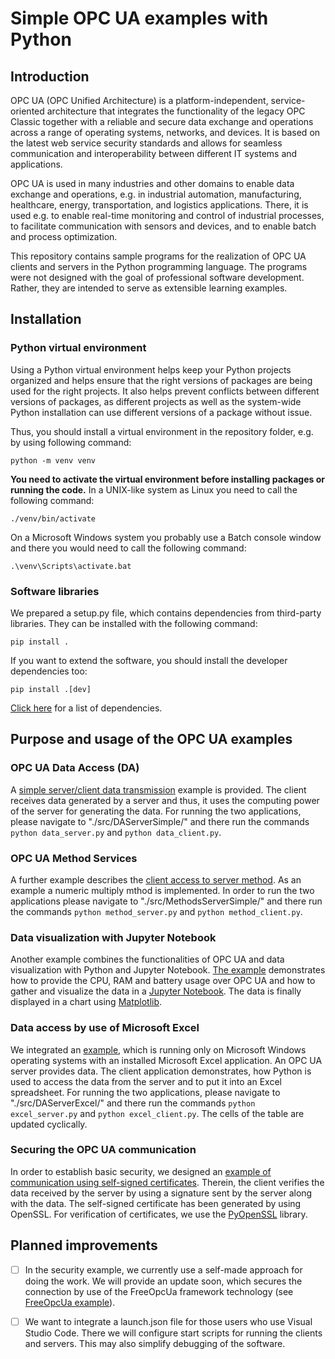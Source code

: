 # Simple OPC UA examples with Python

## Introduction

OPC UA (OPC Unified Architecture) is a platform-independent, service-oriented architecture that integrates the functionality of the legacy OPC Classic together with a reliable and secure data exchange and operations across a range of operating systems, networks, and devices. It is based on the latest web service security standards and allows for seamless communication and interoperability between different IT systems and applications.


OPC UA is used in many industries and other domains to enable data exchange and operations, e.g. in industrial automation, manufacturing, healthcare, energy, transportation, and logistics applications. There, it is used e.g. to enable real-time monitoring and control of industrial processes, to facilitate communication with sensors and devices, and to enable batch and process optimization.

This repository contains sample programs for the realization of OPC UA clients and servers in the Python programming language. The programs were not designed with the goal of professional software development. Rather, they are intended to serve as extensible learning examples.


## Installation

### Python virtual environment

Using a Python virtual environment helps keep your Python projects organized and helps ensure that the right versions of packages are being used for the right projects. It also helps prevent conflicts between different versions of packages, as different projects as well as the system-wide Python installation can use different versions of a package without issue.

Thus, you should install a virtual environment in the repository folder, e.g. by using following command:

```shell
python -m venv venv
```

**You need to activate the virtual environment before installing packages or running the code.** In a UNIX-like system as Linux you need to call the following command:

```shell
./venv/bin/activate
```

On a Microsoft Windows system you probably use a Batch console window and there you would need to call the following command:

```batch
.\venv\Scripts\activate.bat
```

### Software libraries

We prepared a setup.py file, which contains dependencies from third-party libraries. They can be installed with the following command:

```
pip install .
```

If you want to extend the software, you should install the developer dependencies too:

```
pip install .[dev]
```

[Click here](https://github.com/Kefaku/opcua-example/network/dependencies) for a list of dependencies.


## Purpose and usage of the OPC UA examples

### OPC UA Data Access (DA)

A [simple server/client data transmission](./src/DAServerSimple) example is provided. The client receives data generated by a server and thus, it uses the computing power of the server for generating the data. For running the two applications, please navigate to "./src/DAServerSimple/" and there run the commands `python data_server.py` and `python data_client.py`.

### OPC UA Method Services

A further example describes the [client access to server method](./src/MethodsServerSimple). As an example a numeric multiply mthod is implemented. In order to run the two applications  please navigate to "./src/MethodsServerSimple/" and there run the commands `python method_server.py` and `python method_client.py`.

### Data visualization with Jupyter Notebook

Another example combines the functionalities of OPC UA and data visualization with Python and Jupyter Notebook. [The example](./src/DAServerData) demonstrates how to provide the CPU, RAM and battery usage over OPC UA and how to gather and visualize the data in a [Jupyter Notebook](https://github.com/jupyter/jupyter). The data is finally displayed in a chart using [Matplotlib](https://github.com/matplotlib/matplotlib).

### Data access by use of Microsoft Excel

We integrated an [example](./src/DAServerExcel), which is running only on Microsoft Windows operating systems with an installed Microsoft Excel application. An OPC UA server provides data. The client application demonstrates, how Python is used to access the data from the server and to put it into an Excel spreadsheet. For running the two applications, please navigate to "./src/DAServerExcel/" and there run the commands `python excel_server.py` and `python excel_client.py`. The cells of the table are updated cyclically.

### Securing the OPC UA communication

In order to establish basic security, we designed an [example of communication using self-signed certificates](./src/DAServerSelfSigned). Therein, the client verifies the data received by the server by using a signature sent by the  server along with the data. The self-signed certificate has been generated by using OpenSSL. For verification of certificates, we use the [PyOpenSSL](https://github.com/pyca/pyopenssl) library.


## Planned improvements

- [ ] In the security example, we currently use a self-made approach for doing the work. We will provide an update soon, which secures the connection by use of the FreeOpcUa framework technology (see [FreeOpcUa example](https://github.com/FreeOpcUa/python-opcua/blob/master/examples/server-with-encryption.py)).
- [ ] We want to integrate a launch.json file for those users who use Visual Studio Code. There we will configure start scripts for running the clients and servers. This may also simplify debugging of the software.


